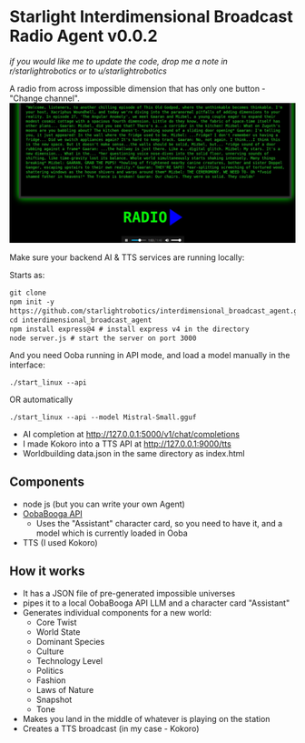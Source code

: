# Starlight Interdimensional Broadcast Radio Agent v0.0.2

*if you would like me to update the code, drop me a note in r/starlightrobotics or to u/starlightrobotics*

A radio from across impossible dimension that has only one button - "Change channel".
![Image](1.jpeg)

Make sure your backend AI & TTS services are running locally:

Starts as:
```
git clone 
npm init -y https://github.com/starlightrobotics/interdimensional_broadcast_agent.git
cd interdimensional_broadcast_agent
npm install express@4 # install express v4 in the directory
node server.js # start the server on port 3000
```

And you need Ooba running in API mode, and load a model manually in the interface:

```
./start_linux --api
```
OR automatically
```
./start_linux --api --model Mistral-Small.gguf
```

- AI completion at http://127.0.0.1:5000/v1/chat/completions
- I made Kokoro into a TTS API at http://127.0.0.1:9000/tts
- Worldbuilding data.json in the same directory as index.html

## Components
- node js (but you can write your own Agent)
- [OobaBooga API](https://github.com/oobabooga/text-generation-webui)
    - Uses the "Assistant" character card, so you need to have it, and a model which is currently loaded in Ooba
- TTS (I used Kokoro)

## How it works
- It has a JSON file of pre-generated impossible universes
- pipes it to a local OobaBooga API LLM and a character card "Assistant"
- Generates individual components for a new world:
  - Core Twist
  - World State
  - Dominant Species
  - Culture
  - Technology Level
  - Politics
  - Fashion
  - Laws of Nature
  - Snapshot
  - Tone
- Makes you land in the middle of whatever is playing on the station
- Creates a TTS broadcast (in my case - Kokoro)

